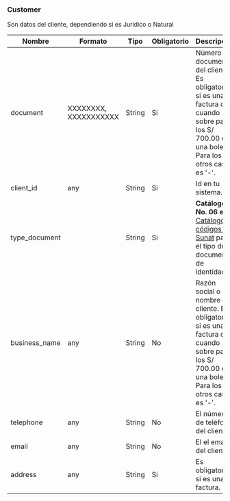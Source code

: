 ### Customer
Son datos del cliente, dependiendo si es Jurídico o Natural

Nombre | Formato | Tipo | Obligatorio | Descripcion 
------------ | ------------- | ------------- | ------------- | -------------
document | XXXXXXXX, XXXXXXXXXXX | String | Si | Número de documento del cliente. Es obligatorio si es una factura o cuando sobre pasa los S/ 700.00 en una boleta, Para los otros casos es '-'.
client_id | any| String | Si | Id en tu sistema.
type_document |  | String | Si | **Catálogo No. 06 en el** [Catálogo de códigos de Sunat](catalogo-de-codigos.pdf) para el tipo de documentos de identidad. 
business_name | any | String | No | Razón social o nombre del cliente. Es obligatorio si es una factura o cuando sobre pasa los S/ 700.00 en una boleta, Para los otros casos es '-'.
telephone | any | String | No | El número de teléfono del cliente.
email | any | String | No | El el email del cliente.
address | any | String | Si | Es obligatorio si es una factura.

